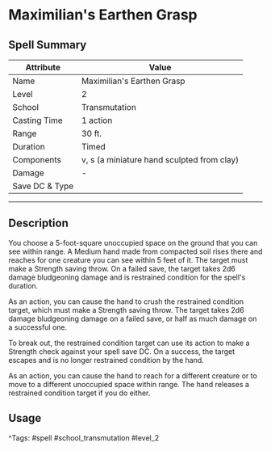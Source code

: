 # Maximilian's Earthen Grasp

## Spell Summary

| Attribute        | Value                  |
|------------------|------------------------|
| Name             | Maximilian's Earthen Grasp                 |
| Level            | 2                |
| School           | Transmutation          |
| Casting Time     | 1 action              |
| Range            | 30 ft.            |
| Duration         | Timed             |
| Components       | v, s (a miniature hand sculpted from clay)             |
| Damage           | -               |
| Save DC & Type   |              |

---

## Description

You choose a 5-foot-square unoccupied space on the ground that you can see within range. A Medium hand made from compacted soil rises there and reaches for one creature you can see within 5 feet of it. The target must make a Strength saving throw. On a failed save, the target takes 2d6 damage bludgeoning damage and is restrained condition for the spell's duration.

As an action, you can cause the hand to crush the restrained condition target, which must make a Strength saving throw. The target takes 2d6 damage bludgeoning damage on a failed save, or half as much damage on a successful one.

To break out, the restrained condition target can use its action to make a Strength check against your spell save DC. On a success, the target escapes and is no longer restrained condition by the hand.

As an action, you can cause the hand to reach for a different creature or to move to a different unoccupied space within range. The hand releases a restrained condition target if you do either.

## Usage


^Tags: #spell #school_transmutation #level_2